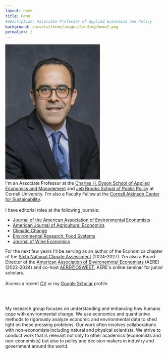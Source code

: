 ```yaml
---
layout: home
title: Home
#description: Associate Professor of Applied Economics and Policy
background: /assets/theme/images/landing/home2.png
permalink: /
---
```


<!--
PLEASE READ THIS BEFORE EDIT THE HOME PAGE
- To have two columns, use an html table to emulate a table with two columns

- This is how embeed links in a html code
<a href="https://dyson.cornell.edu" target="_blank">Charles H. Dyson School of Applied Economics and Management</a>

<br/> is just space between paragraphs in html
-->
<div class="container">
  <div class="row">
    <div class="col-sm">
        <img src="/assets/theme/images/landing/aob1.jpg" alt="MarineGEO circle logo" style="width: 300px"/>
    </div>
    <div class="col-sm">
      I'm an Associate Professor at the  <a href="https://dyson.cornell.edu" target="_blank">Charles H. Dyson School of Applied Economics and Management</a> and <a href="https://publicpolicy.cornell.edu" target="_blank">Jeb Brooks School of Public Policy</a> at Cornell University. I'm also a Faculty Fellow at the <a href="https://www.atkinson.cornell.edu" target="_blank">Cornell Atkinson Center for Sustainability</a>.
    <br/><br/>
    I have editorial roles at the following journals:
    <ul>
        <li><a href="https://www.journals.uchicago.edu/journals/jaere/board" target="_blank">Journal of the American Association of Environmental Economists</a></li>
        <li><a href="https://onlinelibrary.wiley.com/page/journal/14678276/homepage/editorial-board" target="_blank">American Journal of Agricultural Economics</a></li>
        <li><a href="https://link.springer.com/journal/10584/editorial-board" target="_blank">Climatic Change</a></li>
        <li><a href="https://publishingsupport.iopscience.iop.org/journals/environmental-research-food-systems/editorial-board/" target="_blank">Environmental Research: Food Systems</a></li>
        <li><a href="https://wine-economics.org/journal/editors/" target="_blank">Journal of Wine Economics</a></li>
    </ul>
    For the next few years I'll be serving as an author of the Economics chapter of the <a href="https://www.globalchange.gov/nca6" target="_blank">Sixth National Climate Assessment</a> (2024-2027). I'm also a Board Director of the <a href="https://www.aere.org/board-of-directors" target="_blank">American Association of Environemntal Economists</a> (AERE)(2022-2024) and co-host <a href="https://aere.memberclicks.net/osweet-paper-sessions" target="_blank">AERE@OSWEET</a>, AERE's online seminar for junior scholars. 
    <br/><br/>
    Access a recent <a href="/assets/theme/cv.pdf" target="_blank">CV</a> or my <a href="https://scholar.google.com/citations?user=kEZ0ezkAAAAJ&hl=en" target="_blank">Google Scholar</a> profile.
    </div>
  </div>
</div>

<!-- This is Markdown 
    So links are [text](link).
--->
<br/><br/>

My research group focuses on understanding and enhancing how humans cope with environmental change. We use economics and quantitative methods to rigorously analyze economic and environmental data to shed light on these pressing problems. Our work often involves collaborations with non-economists including natural and physical scientists. We strive to conduct work that is relevant not only to other academics (economists and non-economists) but also to policy and decision makers in industry and government around the world.
